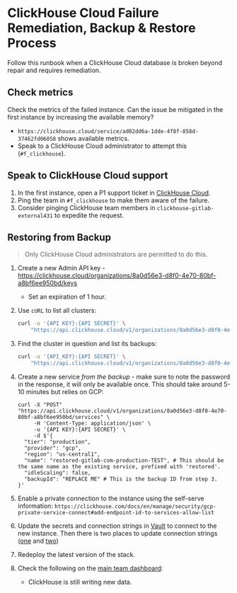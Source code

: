 # ClickHouse Cloud Failure Remediation, Backup & Restore Process

Follow this runbook when a ClickHouse Cloud database is broken beyond repair and requires remediation.

## Check metrics

Check the metrics of the failed instance. Can the issue be mitigated in the first instance by increasing the available memory?

* `https://clickhouse.cloud/service/ad02dd6a-1dde-4f8f-858d-37462fd06058` shows available metrics.
* Speak to a ClickHouse Cloud administrator to attempt this (`#f_clickhouse`).

## Speak to ClickHouse Cloud support

1. In the first instance, open a P1 support ticket in [ClickHouse Cloud](https://clickhouse.cloud).
1. Ping the team in `#f_clickhouse` to make them aware of the failure.
1. Consider pinging ClickHouse team members in `clickhouse-gitlab-external431` to expedite the request.

## Restoring from Backup

> Only ClickHouse Cloud administrators are permitted to do this.

1. Create a new Admin API key - <https://clickhouse.cloud/organizations/8a0d56e3-d8f0-4e70-80bf-a8bf6ee950bd/keys>
    * Set an expiration of 1 hour.
1. Use `cURL` to list all clusters:

    ```sh
    curl -u '{API KEY}:{API SECRET}' \
        "https://api.clickhouse.cloud/v1/organizations/8a0d56e3-d8f0-4e70-80bf-a8bf6ee950bd/services"
    ```

1. Find the cluster in question and list its backups:

    ```sh
    curl -u '{API_KEY}:{API SECRET}' \
        "https://api.clickhouse.cloud/v1/organizations/8a0d56e3-d8f0-4e70-80bf-a8bf6ee950bd/services/bf5e7003-585d-4767-84ed-13fe3b934c8d/backups"
   ```

1. Create a new service _from the backup_ - make sure to note the password in the response, it will only be available once. This should take around 5-10 minutes but relies on GCP:

    ```shell
    curl -X "POST" "https://api.clickhouse.cloud/v1/organizations/8a0d56e3-d8f0-4e70-80bf-a8bf6ee950bd/services" \
         -H 'Content-Type: application/json' \
         -u '{API KEY}:{API SECRET}' \
         -d $'{
      "tier": "production",
      "provider": "gcp",
      "region": "us-central1",
      "name": "restored-gitlab-com-production-TEST", # This should be the same name as the existing service, prefixed with 'restored'.
      "idleScaling": false,
      "backupId": "REPLACE ME" # This is the backup ID from step 3.
    }'
    ```

1. Enable a private connection to the instance using the self-serve information: `https://clickhouse.com/docs/en/manage/security/gcp-private-service-connect#add-endpoint-id-to-services-allow-list`
1. Update the secrets and connection strings in [Vault](https://gitlab.com/gitlab-com/gl-infra/k8s-workloads/gitlab-com/-/blob/0f51795585cd087b5db5d1b16f89a0dd875f8215/releases/gitlab-external-secrets/values/gprd.yaml.gotmpl#L392) to connect to the new instance. Then there is two places to update connection strings ([one](https://gitlab.com/gitlab-com/gl-infra/k8s-workloads/gitlab-com/-/blob/0f51795585cd087b5db5d1b16f89a0dd875f8215/releases/gitlab/values/gprd.yaml.gotmpl?page=3#L2008) and [two](https://gitlab.com/gitlab-com/gl-infra/k8s-workloads/gitlab-helmfiles/-/blob/4026c47f450610a280c534a34691b0daa54ec7dc/releases/30-gitlab-monitoring/gprd.yaml.gotmpl#L99))
1. Redeploy the latest version of the stack.
1. Check the following on the [main team dashboard](https://dashboards.gitlab.net/d/thEkJB_Mz/clickhouse-cloud-dashboard?orgId=1):
   * ClickHouse is still writing new data.
